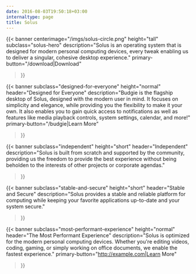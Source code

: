 ```yaml
---
date: 2016-08-03T19:50:18+03:00
internaltype: page
title: Solus
---
```


{{< banner
	centerimage="/imgs/solus-circle.png"
	height="tall"
	subclass="solus-hero"
	description="Solus is an operating system that is designed for modern personal computing devices, every tweak enabling us to deliver a singular, cohesive desktop experience."
	primary-button="/download|Download"
>}}

{{< banner
	subclass="designed-for-everyone"
	height="normal"
	header="Designed for Everyone"
	description="Budgie is the flagship desktop of Solus, designed with the modern user in mind. It focuses on simplicity and elegance, while providing you the flexibility to make it your own. It also enables you to gain quick access to notifications as well as features like media playback controls, system settings, calendar, and more!"
	primary-button="/budgie|Learn More"
>}}

{{< banner
	subclass="independent"
	height="short"
	header="Independent"
	description="Solus is built from scratch and supported by the community, providing us the freedom to provide the best experience without being beholden to the interests of other projects or corporate agendas."
>}}

{{< banner
	subclass="stable-and-secure"
	height="short"
	header="Stable and Secure"
	description="Solus provides a stable and reliable platform for computing while keeping your favorite applications up-to-date and your system secure."
>}}

{{< banner
	subclass="most-performant-experience"
	height="normal"
	header="The Most Performant Experience"
	description="Solus is optimized for the modern personal computing devices. Whether you're editing videos, coding, gaming, or simply working on office documents, we enable the fastest experience."
	primary-button="http://example.com|Learn More"
>}}
